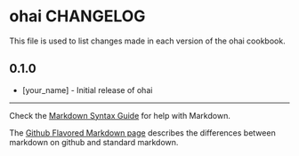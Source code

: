 ohai CHANGELOG
==============

This file is used to list changes made in each version of the ohai cookbook.

0.1.0
-----
- [your_name] - Initial release of ohai

- - -
Check the [Markdown Syntax Guide](http://daringfireball.net/projects/markdown/syntax) for help with Markdown.

The [Github Flavored Markdown page](http://github.github.com/github-flavored-markdown/) describes the differences between markdown on github and standard markdown.
